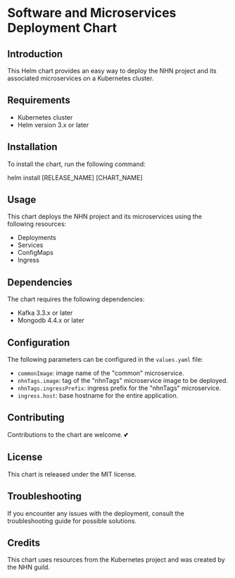 # Software and Microservices Deployment Chart

## Introduction
This Helm chart provides an easy way to deploy the NHN project and its associated microservices on a Kubernetes cluster.

## Requirements
- Kubernetes cluster
- Helm version 3.x or later

## Installation
To install the chart, run the following command:

helm install [RELEASE_NAME] [CHART_NAME]

## Usage
This chart deploys the NHN project and its microservices using the following resources:
- Deployments
- Services
- ConfigMaps
- Ingress

## Dependencies
The chart requires the following dependencies:
- Kafka 3.3.x or later
- Mongodb 4.4.x or later

## Configuration
The following parameters can be configured in the `values.yaml` file:
- `commonImage`: image name of the "common" microservice.
- `nhnTags.image`: tag of the "nhnTags" microservice image to be deployed.
- `nhnTags.ingressPrefix`: ingress prefix for the "nhnTags" microservice.
- `ingress.host`: base hostname for the entire application.

## Contributing
Contributions to the chart are welcome. 💕

## License
This chart is released under the MIT license.

## Troubleshooting
If you encounter any issues with the deployment, consult the troubleshooting guide for possible solutions.

## Credits
This chart uses resources from the Kubernetes project and was created by the NHN guild.

